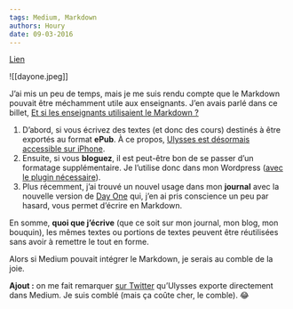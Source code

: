 ```yaml
---
tags: Medium, Markdown
authors: Houry
date: 09-03-2016
---
```


[Lien](https://medium.com/@yannhoury/utiliser-le-markdown-881f8800aff0)

![[dayone.jpeg]]

J’ai mis un peu de temps, mais je me suis rendu compte que le Markdown pouvait être méchamment utile aux enseignants. J’en avais parlé dans ce billet, [Et si les enseignants utilisaient le Markdown ?](http://www.ralentirtravaux.com/le_blog/?p=2939)

1. D’abord, si vous écrivez des textes (et donc des cours) destinés à être exportés au format **ePub**. À ce propos, [Ulysses est désormais accessible sur iPhone](http://feed.macg.co/c/302/f/435189/s/4e229774/sc/23/l/0L0Sigen0Bfr0Capp0Estore0C20A160C0A30Culysses0Emobile0Esadapte0Eliphone0E950A88/story01.htm).
2. Ensuite, si vous **bloguez**, il est peut-être bon de se passer d’un formatage supplémentaire. Je l’utilise donc dans mon Wordpress ([avec le plugin nécessaire](https://wordpress.org/plugins/wp-markdown/)).
3. Plus récemment, j’ai trouvé un nouvel usage dans mon **journal** avec la nouvelle version de [Day One](https://appsto.re/fr/mR2r-.i) qui, j’en ai pris conscience un peu par hasard, vous permet d’écrire en Markdown.

En somme, **quoi que j’écrive** (que ce soit sur mon journal, mon blog, mon bouquin), les mêmes textes ou portions de textes peuvent être réutilisées sans avoir à remettre le tout en forme.

Alors si Medium pouvait intégrer le Markdown, je serais au comble de la joie.

**Ajout :** on me fait remarquer [sur Twitter](https://twitter.com/translucere/status/707578823886430210) qu’Ulysses exporte directement dans Medium. Je suis comblé (mais ça coûte cher, le comble). 😂